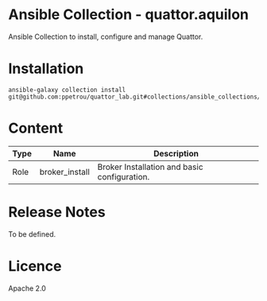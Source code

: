 # Ansible Collection - quattor.aquilon

Ansible Collection to install, configure and manage Quattor.

# Installation

```
ansible-galaxy collection install git@github.com:ppetrou/quattor_lab.git#collections/ansible_collections/quattor/aquilon/
```

# Content

|Type|Name|Description
|---|---|---
|Role|broker_install|Broker Installation and basic configuration.


# Release Notes

To be defined.

# Licence

Apache 2.0

